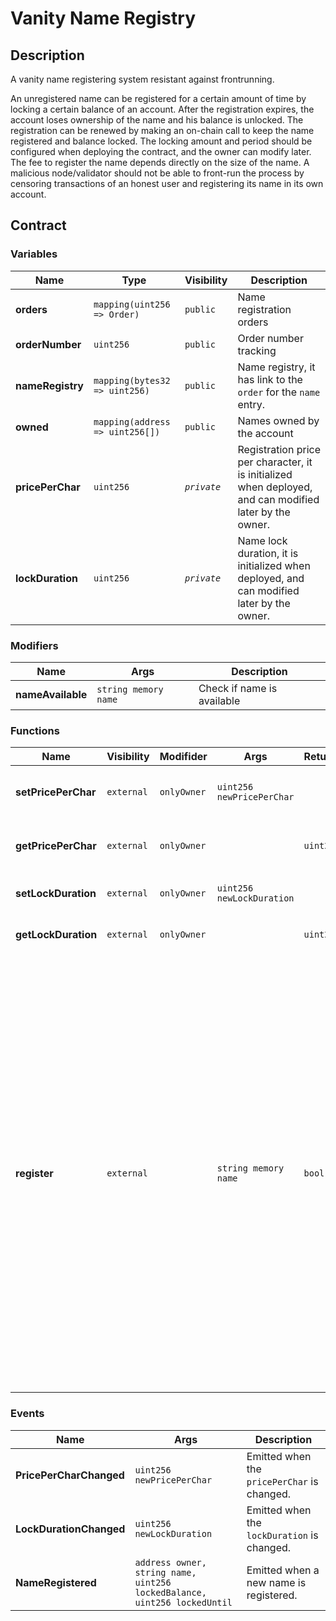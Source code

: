# Vanity Name Registry

## Description

A vanity name registering system resistant against frontrunning.

An unregistered name can be registered for a certain amount of time by locking a certain balance of an account. After the registration expires, the account loses ownership of the name and his balance is unlocked. The registration can be renewed by making an on-chain call to keep the name registered and balance locked. The locking amount and period should be configured when deploying the contract, and the owner can modify later. The fee to register the name depends directly on the size of the name. A malicious node/validator should not be able to front-run the process by censoring transactions of an honest user and registering its name in its own account.

## Contract

### Variables

| Name             | Type                            | Visibility  | Description                                                                                             |
| ---------------- | ------------------------------- | ----------- | ------------------------------------------------------------------------------------------------------- |
| **orders**       | `mapping(uint256 => Order)`     | `public`    | Name registration orders                                                                                |
| **orderNumber**  | `uint256`                       | `public`    | Order number tracking                                                                                   |
| **nameRegistry** | `mapping(bytes32 => uint256)`   | `public`    | Name registry, it has link to the `order` for the `name` entry.                                         |
| **owned**        | `mapping(address => uint256[])` | `public`    | Names owned by the account                                                                              |
| **pricePerChar** | `uint256`                       | _`private`_ | Registration price per character, it is initialized when deployed, and can modified later by the owner. |
| **lockDuration** | `uint256`                       | _`private`_ | Name lock duration, it is initialized when deployed, and can modified later by the owner.               |

### Modifiers

| Name              | Args                 | Description                |
| ----------------- | -------------------- | -------------------------- |
| **nameAvailable** | `string memory name` | Check if name is available |

### Functions

| Name                | Visibility | Modifider   | Args                      | Returns   | Description                                                                                                                                                                                                                                                                                                                                                                                                                             |
| ------------------- | ---------- | ----------- | ------------------------- | --------- | --------------------------------------------------------------------------------------------------------------------------------------------------------------------------------------------------------------------------------------------------------------------------------------------------------------------------------------------------------------------------------------------------------------------------------------- |
| **setPricePerChar** | `external` | `onlyOwner` | `uint256 newPricePerChar` |           | Sets the new registration price per character.                                                                                                                                                                                                                                                                                                                                                                                          |
| **getPricePerChar** | `external` | `onlyOwner` |                           | `uint256` | Gets the registration price per character.                                                                                                                                                                                                                                                                                                                                                                                              |
| **setLockDuration** | `external` | `onlyOwner` | `uint256 newLockDuration` |           | Sets the new lock duration for the name.                                                                                                                                                                                                                                                                                                                                                                                                |
| **getLockDuration** | `external` | `onlyOwner` |                           | `uint256` | Gets the lock duration for the name.                                                                                                                                                                                                                                                                                                                                                                                                    |
| **register**        | `external` |             | `string memory name`      | `bool`    | Registers a new name for the user. The name should have to be available(not registered yet). User have to send some funds to pay registration fees. Fees are calculated based on the length of the name. Any remaining funds are paid back to the user after the name registration. _`front-running`_ attack being prevented here by `nameAvailable` modifier. It prevents user from losing any money by registering the existing name. |

### Events

| Name                    | Args                                                                     | Description                                 |
| ----------------------- | ------------------------------------------------------------------------ | ------------------------------------------- |
| **PricePerCharChanged** | `uint256 newPricePerChar`                                                | Emitted when the `pricePerChar` is changed. |
| **LockDurationChanged** | `uint256 newLockDuration`                                                | Emitted when the `lockDuration` is changed. |
| **NameRegistered**      | `address owner, string name, uint256 lockedBalance, uint256 lockedUntil` | Emitted when a new name is registered.      |
